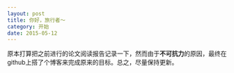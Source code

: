 ```yaml
---
layout: post
title: 你好，旅行者～
category: 开始
date: 2015-05-12
---
```


原本打算把之前进行的论文阅读报告记录一下，然而由于**不可抗力**的原因，最终在github上搭了个博客来完成原来的目标。总之，尽量保持更新。
